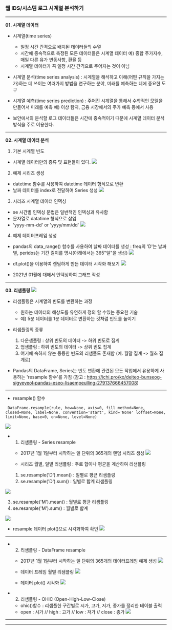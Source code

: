 ### 웹 IDS/시스템 로그 시계열 분석하기

- - - 

**01. 시계열 데이터**
- 시계열(time series)
  * 일정 시간 간격으로 배치된 데이터들의 수열
  * 시간에 종속적으로 측정된 모든 데이터들은 시계열 데이터 
    예) 종합 주가지수, 매일 다른 유가 변동사항, 환율 등
  * 시계열 데이터가 꼭 일정 시간 간격으로 주어지는 것이 아님
  
- 시계열 분석(time series analysis)
 : 시계열을 해석하고 이해(어떤 규칙을 가지는가)하는 데 쓰이는 여러가지 방법을 연구하는 분야, 미래를 예측하는 데에 중요한 도구
 
- 시계열 예측(time series prediction)
 : 주어진 시계열을 통해서 수학적인 모델을 만들어서 미래를 예측
 예) 이상 탐지, 금융 시장에서의 주가 예측 등에서 사용

- 보안에서의 분석할 로그 데이터들은 시간에 종속적이기 때문에 시계열 데이터 분석 방식을 주로 이용한다.
 
- - -
**02. 시계열 데이터 분석** 

1. 기본 시계열 빈도
* 시계열 데이터만의 종류 및 표현들이 있다.
![](https://images.velog.io/images/hm1lee/post/55ed95a7-1c24-4ea1-bcee-4aaca1ffb1ce/image.png)

2. 예제 시리즈 생성
- datetime 함수를 사용하여 datetime 데이터 형식으로 변환
- 날짜 데이터를 index로 전달하여 Series 생성
![](https://images.velog.io/images/hm1lee/post/ac5abb1a-0ac5-47c3-8d2f-91fe613d2c45/image.png)

3. 시리즈 시계열 데이터 인덱싱
- se 시간별 인덱싱 문법은 일반적인 인덱싱과 유사함
- 문자열로 datatime 형식으로 삽입
- 'yyyy-mm-dd' or 'yyyy/mm/dd'
![](https://images.velog.io/images/hm1lee/post/640aa885-f10e-4e02-8f4f-651ba1c6ff5e/image.png)

4. 예제 데이터프레임 생성
- pandas의 data_range() 함수를 사용하여 날짜 데이터를 생성
: freq의 'D'는 날짜 별, peridos는 기간 길이를 명시(아래에서는 365"일"을 생성)
![](https://images.velog.io/images/hm1lee/post/36207057-6964-4cc1-b732-b37514ad6a69/image.png)

- df.plot()을 이용하여 랜덤하게 만든 데이터 시각화 해보기
![](https://images.velog.io/images/hm1lee/post/7f1fa6b5-4bbc-483d-9888-a07dc50df130/image.png)

- 2021년 01월에 대해서 인덱싱하여 그래프 작성

- - -

**03. 리샘플링**
![](https://images.velog.io/images/hm1lee/post/9eeef297-d2a1-46fe-92c1-2e15df880a57/image.png)

- 리샘플링은 시계열의 빈도를 변환하는 과정
  * 원하는 데이터의 해상도를 유연하게 정의 할 수있는 중요한 기술     
  * 예) 5분 데이터를 1분 데이터로 변환하는 것처럼 빈도를 높이기

 - 리샘플링의 종류
   1. 다운샘플링 : 상위 빈도의 데이터 -> 하위 빈도로 집계
   2. 업샘플링 : 하위 빈도의 데이터 -> 상위 빈도 집계
   3. 여기에 속하지 않는 동등한 빈도의 리샘플도 존재함 (예. 월말 집계 -> 월초 집계로)


 - Pandas의 DataFrame, Series는 빈도 변환에 관련된 모든 작업에서 유용하게 사용하는 'resample 함수'를 가짐
(참고 : https://ichi.pro/ko/deiteo-bunseog-sigyeyeol-pandas-eseo-lisaempeulling-279137666457008)

- - -

* resample() 함수
```
 DataFrame.resample(rule, how=None, axis=0, fill_method=None, closed=None, label=None, convention='start', kind='None' loffset=None, limit=None, base=0, on=None, level=None)

```
![](https://images.velog.io/images/hm1lee/post/d95fe88f-086c-4705-913c-a1094168d857/image.png)


* 1. 리샘플링 - Series resample
  - 2017년 1월 1일부터 시작하는 일 단위의 365개의 랜덤 시리즈 생성
![](https://images.velog.io/images/hm1lee/post/15553d18-0b95-415e-a704-188018c3e850/image.png)

  - 시리즈 월별, 일별 리샘플링 : 주로 합이나 평균을 계산하여 리샘플링
  1. se.resample('D').mean() : 일별로 평균 리샘플링
  2. se.resample('D').sum() : 일별로 합계 리샘플링
  
 ![](https://images.velog.io/images/hm1lee/post/ba22e79f-4bf1-442a-82b5-827c6242b525/image.png)
 
   
  3. se.resample('M').mean() : 월별로 평균 리샘플링
  4. se.resample('M').sum() : 월별로 합계 
  
 ![](https://images.velog.io/images/hm1lee/post/22913a93-abca-4cc3-9b31-37de0da0d2d0/image.png)

   * resample 데이터 plot()으로 시각화하여 확인
![](https://images.velog.io/images/hm1lee/post/a2df249f-8cef-4622-998e-2b0f16c6a528/image.png)

- - -
* 2. 리샘플링 - DataFrame resample
  * 2017년 1월 1일부터 시작하는 일 단위의 365개의 데이터프레임 예제 생성
![](https://images.velog.io/images/hm1lee/post/808c89fe-0a06-4070-b64d-a1ef2c576406/image.png)

  * 데이터 프레임 월별 리샘플링
![](https://images.velog.io/images/hm1lee/post/21f8d36f-5602-4cee-ab1a-9bda065dcdc5/image.png)

  * 데이터 plot() 시각화
![](https://images.velog.io/images/hm1lee/post/745515ec-be98-4f8a-90d9-295185fbe154/image.png)


* 2. 리샘플링 - OHIC (Open-High-Low-Close)
   * ohic()함수 : 리샘플한 구간별로 시가, 고가, 저가, 종가를 정리한 테이블 출력
   * open : 시가 // high : 고가 // low : 저가 // close : 종가
![](https://images.velog.io/images/hm1lee/post/14b14ff4-6ca4-499e-af90-e3f87eab869d/image.png)
****
****
